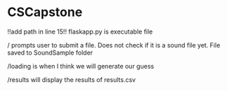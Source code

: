 # CSCapstone

!!add path in line 15!!
flaskapp.py is executable file

/ prompts user to submit a file. Does not check if it is a sound file yet. File saved to SoundSample folder

/loading is when I think we will generate our guess

/results will display the results of results.csv